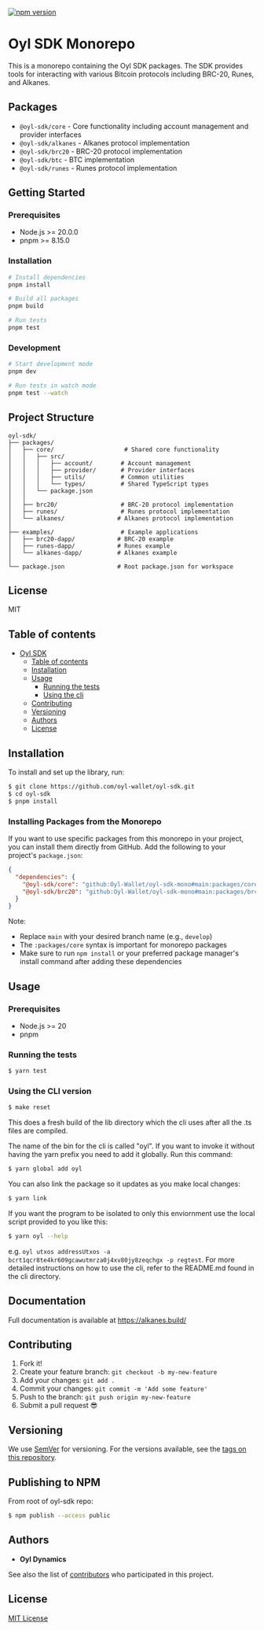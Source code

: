 [![npm version](https://badge.fury.io/js/%40oyl%2Fsdk.svg)](https://www.npmjs.com/package/@oyl/sdk)

# Oyl SDK Monorepo

This is a monorepo containing the Oyl SDK packages. The SDK provides tools for interacting with various Bitcoin protocols including BRC-20, Runes, and Alkanes.

## Packages

- `@oyl-sdk/core` - Core functionality including account management and provider interfaces
- `@oyl-sdk/alkanes` - Alkanes protocol implementation
- `@oyl-sdk/brc20` - BRC-20 protocol implementation
- `@oyl-sdk/btc` - BTC implementation
- `@oyl-sdk/runes` - Runes protocol implementation

## Getting Started

### Prerequisites

- Node.js >= 20.0.0
- pnpm >= 8.15.0

### Installation

```bash
# Install dependencies
pnpm install

# Build all packages
pnpm build

# Run tests
pnpm test
```

### Development

```bash
# Start development mode
pnpm dev

# Run tests in watch mode
pnpm test --watch
```

## Project Structure

```
oyl-sdk/
├── packages/
│   ├── core/                    # Shared core functionality
│   │   ├── src/
│   │   │   ├── account/        # Account management
│   │   │   ├── provider/       # Provider interfaces
│   │   │   ├── utils/          # Common utilities
│   │   │   └── types/          # Shared TypeScript types
│   │   └── package.json
│   │
│   ├── brc20/                  # BRC-20 protocol implementation
│   ├── runes/                  # Runes protocol implementation
│   └── alkanes/               # Alkanes protocol implementation
│
├── examples/                   # Example applications
│   ├── brc20-dapp/            # BRC-20 example
│   ├── runes-dapp/            # Runes example
│   └── alkanes-dapp/          # Alkanes example
│
└── package.json               # Root package.json for workspace
```

## License

MIT

## Table of contents

- [Oyl SDK](#oyl-sdk)
  - [Table of contents](#table-of-contents)
  - [Installation](#installation)
  - [Usage](#usage)
    - [Running the tests](#running-the-tests)
    - [Using the cli](#using-the-cli-version)
  - [Contributing](#contributing)
  - [Versioning](#versioning)
  - [Authors](#authors)
  - [License](#license)

## Installation

To install and set up the library, run:

```sh
$ git clone https://github.com/oyl-wallet/oyl-sdk.git
$ cd oyl-sdk
$ pnpm install
```

### Installing Packages from the Monorepo

If you want to use specific packages from this monorepo in your project, you can install them directly from GitHub. Add the following to your project's `package.json`:

```json
{
  "dependencies": {
    "@oyl-sdk/core": "github:Oyl-Wallet/oyl-sdk-mono#main:packages/core",
    "@oyl-sdk/brc20": "github:Oyl-Wallet/oyl-sdk-mono#main:packages/brc20"
  }
}
```

Note: 
- Replace `main` with your desired branch name (e.g., `develop`)
- The `:packages/core` syntax is important for monorepo packages
- Make sure to run `npm install` or your preferred package manager's install command after adding these dependencies

## Usage

### Prerequisites

- Node.js >= 20
- pnpm

### Running the tests

```sh
$ yarn test
```

### Using the CLI version

```sh
$ make reset
```

This does a fresh build of the lib directory which the cli uses after all the .ts files are compiled.

The name of the bin for the cli is called "oyl". If you want to invoke it without having the yarn prefix you need to add it globally.
Run this command:

```sh
$ yarn global add oyl
```

You can also link the package so it updates as you make local changes:

```sh
$ yarn link
```

If you want the program to be isolated to only this enviornment use the local script provided to you like this:

```sh
$ yarn oyl --help
```

e.g. `oyl utxos addressUtxos -a bcrt1qcr8te4kr609gcawutmrza0j4xv80jy8zeqchgx -p regtest`.
For more detailed instructions on how to use the cli, refer to the README.md found in the cli directory.

## Documentation

Full documentation is available at https://alkanes.build/

## Contributing

1.  Fork it!
2.  Create your feature branch: `git checkout -b my-new-feature`
3.  Add your changes: `git add .`
4.  Commit your changes: `git commit -m 'Add some feature'`
5.  Push to the branch: `git push origin my-new-feature`
6.  Submit a pull request :sunglasses:

## Versioning

We use [SemVer](http://semver.org/) for versioning. For the versions available, see the [tags on this repository](https://github.com/oyl-wallet/oyl-sdk/tags).

## Publishing to NPM

From root of oyl-sdk repo:

```sh
$ npm publish --access public
```

## Authors

- **Oyl Dynamics**

See also the list of [contributors](https://github.com/oyl-wallet/oyl-sdk/contributors) who participated in this project.

## License

[MIT License](https://github.com/Oyl-Wallet/oyl-sdk/blob/main/LICENSE)
